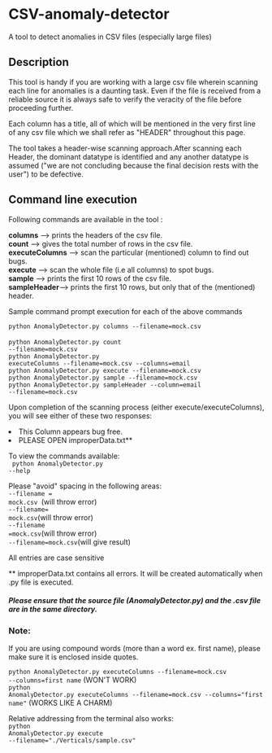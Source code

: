 <h1>CSV-anomaly-detector </h1>
A tool to detect anomalies in CSV files (especially large files)

<h2> Description </h2>

This tool is handy if you are working with a large csv file wherein scanning each
line for anomalies is a daunting task. Even if the file is received from a reliable
source it is always safe to verify the veracity of the file before proceeding further.

Each column has a title, all of which will be mentioned in the very first line of any 
csv file which we shall refer as "HEADER" throughout this page.

The tool takes a header-wise scanning approach.After scanning each Header, the dominant
datatype is identified and any another datatype is assumed ("we are not concluding 
because the final decision rests with the user") to be defective. 

<h2> Command line execution </h2>

Following commands are available in the tool :

<b>columns</b> --> prints the headers of the csv file.<br>
<b>count</b> --> gives the total number of rows in the csv file.<br>
<b>executeColumns</b> --> scan the particular (mentioned) column to find out bugs.<br>
<b>execute</b> --> scan the whole file (i.e all columns) to spot bugs.<br>
<b>sample</b> --> prints the first 10 rows of the csv file.<br>
<b>sampleHeader</b>--> prints the first 10 rows, but only that of the (mentioned) header.<br>


Sample command prompt execution for each of the above commands

<code>python AnomalyDetector.py columns --filename=mock.csv </code><br>
<code>python AnomalyDetector.py count --filename=mock.csv</code><br>
<code>python AnomalyDetector.py executeColumns --filename=mock.csv --columns=email</code><br>
<code>python AnomalyDetector.py execute --filename=mock.csv </code><br>
<code>python AnomalyDetector.py sample --filename=mock.csv </code><br>
<code>python AnomalyDetector.py sampleHeader --column=email --filename=mock.csv</code><br>



Upon completion of the scanning process (either execute/executeColumns), you will see either 
of these two responses:
<li>This Column appears bug free.</li>
<li>PLEASE OPEN improperData.txt**</li>

To view the commands available:<br>
<code> python AnomalyDetector.py --help </code>

Please "avoid" spacing in the following areas:<br>
<code>--filename = mock.csv </code>(will throw error)<br>
<code>--filename= mock.csv</code>(will throw error)<br>
<code>--filename =mock.csv</code>(will throw error)<br>
<code>--filename=mock.csv</code>(will give result)<br>

All entries are case sensitive

** improperData.txt contains all errors. It will be created automatically when .py
file is executed.

<h5> Please ensure that the source file (AnomalyDetector.py) and the .csv file are in the 
same directory. </h5>

<h3> Note: </h3>

If you are using compound words (more than a word ex. first name), please make sure 
it is enclosed inside quotes.

<code>python AnomalyDetector.py executeColumns --filename=mock.csv --columns=first name</code>
(WON'T WORK)<br>
<code>python AnomalyDetector.py executeColumns --filename=mock.csv --columns="first name"</code>
(WORKS LIKE A CHARM)

Relative addressing from the terminal also works: <br>
<code>python AnomalyDetector.py execute --filename="./Verticals/sample.csv"</code>
